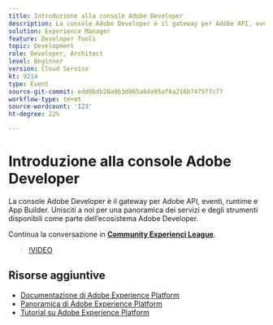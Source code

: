 ```yaml
---
title: Introduzione alla console Adobe Developer
description: La console Adobe Developer è il gateway per Adobe API, eventi, runtime e App Builder. Unisciti a noi per una panoramica dei servizi e degli strumenti disponibili come parte dell’ecosistema Adobe Developer.
solution: Experience Manager
feature: Developer Tools
topic: Development
role: Developer, Architect
level: Beginner
version: Cloud Service
kt: 9214
type: Event
source-git-commit: edd0bdb28a9b3d065a64a95af6a216b747577c77
workflow-type: tm+mt
source-wordcount: '123'
ht-degree: 22%

---
```


# Introduzione alla console Adobe Developer

La console Adobe Developer è il gateway per Adobe API, eventi, runtime e App Builder. Unisciti a noi per una panoramica dei servizi e degli strumenti disponibili come parte dell’ecosistema Adobe Developer.

Continua la conversazione in **[Community Experienci League](https://adobe.ly/2Y2DDld)**.

>[!VIDEO](https://video.tv.adobe.com/v/337771/?quality=12&learn=on&hidetitle=true)

## Risorse aggiuntive

- [Documentazione di Adobe Experience Platform](https://experienceleague.adobe.com/docs/experience-platform.html)
- [Panoramica di Adobe Experience Platform](https://experienceleague.adobe.com/docs/experience-platform/landing/home.html?lang=it)
- [Tutorial su Adobe Experience Platform](https://experienceleague.adobe.com/docs/platform-learn/tutorials/overview.html?lang=it)
